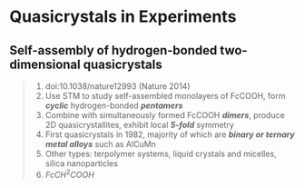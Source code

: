 # Quasicrystals in Experiments

## Self-assembly of hydrogen-bonded two-dimensional quasicrystals
> 1. doi:10.1038/nature12993 (Nature 2014)
> 2. Use STM to study self-assembled monolayers of FcCOOH, form ***cyclic*** hydrogen-bonded ***pentamers***
> 3. Combine with simultaneously formed FcCOOH ***dimers***, produce 2D quasicrystallites, exhibit local ***5-fold*** symmetry
> 4. First quasicrystals in 1982, majority of which are ***binary or ternary metal alloys*** such as AlCuMn
> 5. Other types: terpolymer systems, liquid crystals and micelles, silica nanoparticles
> 6. $FcCH^2COOH$ 
